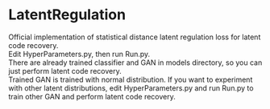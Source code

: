 # LatentRegulation  
Official implementation of statistical distance latent regulation loss for latent code recovery.  
Edit HyperParameters.py, then run Run.py.  
There are already trained classifier and GAN in models directory, so you can just perform latent code recovery.  
Trained GAN is trained with normal distribution. 
If you want to experiment with other latent distributions, edit HyperParameters.py and run Run.py to train other GAN and perform latent code recovery.  
